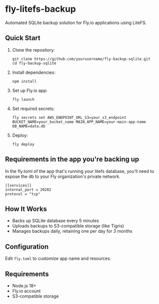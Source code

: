 # fly-litefs-backup

Automated SQLite backup solution for Fly.io applications using LiteFS.

## Quick Start

1. Clone the repository:

   ```
   git clone https://github.com/yourusername/fly-backup-sqlite.git
   cd fly-backup-sqlite
   ```

2. Install dependencies:

   ```
   npm install
   ```

3. Set up Fly.io app:

   ```
   fly launch
   ```

4. Set required secrets:

   ```
   fly secrets set AWS_ENDPOINT_URL_S3=your_s3_endpoint BUCKET_NAME=your_bucket_name MAIN_APP_NAME=your-main-app-name DB_NAME=data.db
   ```

5. Deploy:
   ```
   fly deploy
   ```

## Requirements in the app you're backing up

In the fly.toml of the app that's running your litefs database, you'll need to expose the db to your Fly organization's private network. 

   ```
   [[services]]
   internal_port = 20202
   protocol = "tcp"
   ```

## How It Works

- Backs up SQLite database every 5 minutes
- Uploads backups to S3-compatible storage (like Tigris)
- Manages backups daily, retaining one per day for 3 months

## Configuration

Edit `fly.toml` to customize app name and resources.

## Requirements

- Node.js 18+
- Fly.io account
- S3-compatible storage
